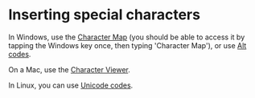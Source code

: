 # Inserting special characters

In Windows, use the [Character Map](https://support.microsoft.com/en-za/help/315684/how-to-use-special-characters-in-windows-documents) \(you should be able to access it by tapping the Windows key once, then typing 'Character Map'\), or use [Alt codes](https://usefulshortcuts.com/alt-codes/).

On a Mac, use the [Character Viewer](https://support.apple.com/en-za/guide/mac-help/mchlp1560/mac).

In Linux, you can use [Unicode codes](https://fsymbols.com/keyboard/linux/unicode/).

